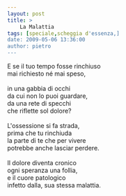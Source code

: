 ```yaml
---
layout: post
title: >
    La Malattia
tags: [speciale,scheggia d'essenza,]
date: 2009-05-06 13:36:00
author: pietro
---
```

E se il tuo tempo fosse rinchiuso<br/>mai richiesto né mai speso,<br/><br/>in una gabbia di occhi<br/>da cui non lo puoi guardare,<br/>da una rete di specchi<br/>che riflette sol dolore?<br/><br/>L'ossessione si fa strada,<br/>prima che tu rinchiuda<br/>la parte di te che per vivere<br/>potrebbe anche lasciar perdere.<br/><br/>Il dolore diventa cronico<br/>ogni speranza una follia,<br/>e il cuore patologico<br/>infetto dalla, sua stessa malattia.
